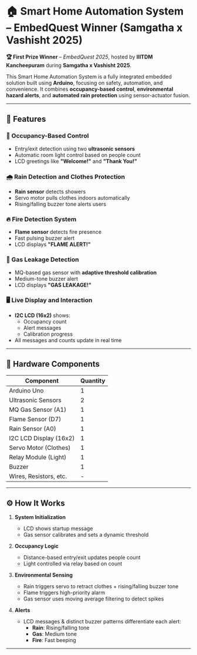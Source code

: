 # 🏠 Smart Home Automation System – **EmbedQuest Winner (Samgatha x Vashisht 2025)**

**🏆 First Prize Winner** – *EmbedQuest 2025*, hosted by **IIITDM Kancheepuram** during **Samgatha x Vashisht 2025**.

This Smart Home Automation System is a fully integrated embedded solution built using **Arduino**, focusing on safety, automation, and convenience. It combines **occupancy-based control**, **environmental hazard alerts**, and **automated rain protection** using sensor-actuator fusion.

---

## 📌 Features

### 👥 Occupancy-Based Control
- Entry/exit detection using two **ultrasonic sensors**
- Automatic room light control based on people count
- LCD greetings like **"Welcome!"** and **"Thank You!"**

### 🌧 Rain Detection and Clothes Protection
- **Rain sensor** detects showers
- Servo motor pulls clothes indoors automatically
- Rising/falling buzzer tone alerts users

### 🔥 Fire Detection System
- **Flame sensor** detects fire presence
- Fast pulsing buzzer alert
- LCD displays **"FLAME ALERT!"**

### 🧪 Gas Leakage Detection
- MQ-based gas sensor with **adaptive threshold calibration**
- Medium-tone buzzer alert
- LCD displays **"GAS LEAKAGE!"**

### 🖥 Live Display and Interaction
- **I2C LCD (16x2)** shows:
  - Occupancy count
  - Alert messages
  - Calibration progress
- All messages and counts update in real time

---

## 🔧 Hardware Components

| Component              | Quantity |
|------------------------|----------|
| Arduino Uno            | 1        |
| Ultrasonic Sensors     | 2        |
| MQ Gas Sensor (A1)     | 1        |
| Flame Sensor (D7)      | 1        |
| Rain Sensor (A0)       | 1        |
| I2C LCD Display (16x2) | 1        |
| Servo Motor (Clothes)  | 1        |
| Relay Module (Light)   | 1        |
| Buzzer                 | 1        |
| Wires, Resistors, etc. | -        |

---

## ⚙️ How It Works

1. **System Initialization**
   - LCD shows startup message
   - Gas sensor calibrates and sets a dynamic threshold

2. **Occupancy Logic**
   - Distance-based entry/exit updates people count
   - Light controlled via relay based on count

3. **Environmental Sensing**
   - Rain triggers servo to retract clothes + rising/falling buzzer tone
   - Flame triggers high-priority alarm
   - Gas sensor uses moving average filtering to detect spikes

4. **Alerts**
   - LCD messages & distinct buzzer patterns differentiate each alert:
     - **Rain**: Rising/falling tone
     - **Gas**: Medium tone
     - **Fire**: Fast beeping

---
